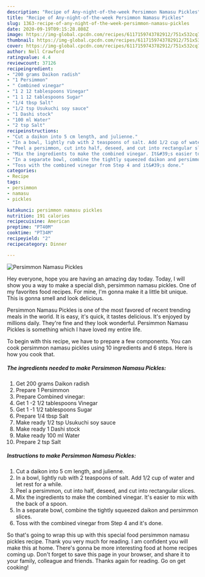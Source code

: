 ```yaml
---
description: "Recipe of Any-night-of-the-week Persimmon Namasu Pickles"
title: "Recipe of Any-night-of-the-week Persimmon Namasu Pickles"
slug: 1363-recipe-of-any-night-of-the-week-persimmon-namasu-pickles
date: 2020-09-19T09:15:28.808Z
image: https://img-global.cpcdn.com/recipes/6117159743782912/751x532cq70/persimmon-namasu-pickles-recipe-main-photo.jpg
thumbnail: https://img-global.cpcdn.com/recipes/6117159743782912/751x532cq70/persimmon-namasu-pickles-recipe-main-photo.jpg
cover: https://img-global.cpcdn.com/recipes/6117159743782912/751x532cq70/persimmon-namasu-pickles-recipe-main-photo.jpg
author: Nell Crawford
ratingvalue: 4.4
reviewcount: 37126
recipeingredient:
- "200 grams Daikon radish"
- "1 Persimmon"
- " Combined vinegar"
- "1 2 12 tablespoons Vinegar"
- "1 1 12 tablespoons Sugar"
- "1/4 tbsp Salt"
- "1/2 tsp Usukuchi soy sauce"
- "1 Dashi stock"
- "100 ml Water"
- "2 tsp Salt"
recipeinstructions:
- "Cut a daikon into 5 cm length, and julienne."
- "In a bowl, lightly rub with 2 teaspoons of salt. Add 1/2 cup of water and let rest for a while."
- "Peel a persimmon, cut into half, deseed, and cut into rectangular slices."
- "Mix the ingredients to make the combined vinegar. It&#39;s easier to mix with the back of a spoon."
- "In a separate bowl, combine the tightly squeezed daikon and persimmon slices."
- "Toss with the combined vinegar from Step 4 and it&#39;s done."
categories:
- Recipe
tags:
- persimmon
- namasu
- pickles

katakunci: persimmon namasu pickles 
nutrition: 191 calories
recipecuisine: American
preptime: "PT40M"
cooktime: "PT34M"
recipeyield: "2"
recipecategory: Dinner

---
```



![Persimmon Namasu Pickles](https://img-global.cpcdn.com/recipes/6117159743782912/751x532cq70/persimmon-namasu-pickles-recipe-main-photo.jpg)

Hey everyone, hope you are having an amazing day today. Today, I will show you a way to make a special dish, persimmon namasu pickles. One of my favorites food recipes. For mine, I'm gonna make it a little bit unique. This is gonna smell and look delicious.



Persimmon Namasu Pickles is one of the most favored of recent trending meals in the world. It is easy, it's quick, it tastes delicious. It's enjoyed by millions daily. They're fine and they look wonderful. Persimmon Namasu Pickles is something which I have loved my entire life.


To begin with this recipe, we have to prepare a few components. You can cook persimmon namasu pickles using 10 ingredients and 6 steps. Here is how you cook that.

<!--inarticleads1-->

##### The ingredients needed to make Persimmon Namasu Pickles:

1. Get 200 grams Daikon radish
1. Prepare 1 Persimmon
1. Prepare  Combined vinegar:
1. Get 1 -2 1/2 tablespoons Vinegar
1. Get 1 -1 1/2 tablespoons Sugar
1. Prepare 1/4 tbsp Salt
1. Make ready 1/2 tsp Usukuchi soy sauce
1. Make ready 1 Dashi stock
1. Make ready 100 ml Water
1. Prepare 2 tsp Salt




<!--inarticleads2-->

##### Instructions to make Persimmon Namasu Pickles:

1. Cut a daikon into 5 cm length, and julienne.
1. In a bowl, lightly rub with 2 teaspoons of salt. Add 1/2 cup of water and let rest for a while.
1. Peel a persimmon, cut into half, deseed, and cut into rectangular slices.
1. Mix the ingredients to make the combined vinegar. It&#39;s easier to mix with the back of a spoon.
1. In a separate bowl, combine the tightly squeezed daikon and persimmon slices.
1. Toss with the combined vinegar from Step 4 and it&#39;s done.




So that's going to wrap this up with this special food persimmon namasu pickles recipe. Thank you very much for reading. I am confident you will make this at home. There's gonna be more interesting food at home recipes coming up. Don't forget to save this page in your browser, and share it to your family, colleague and friends. Thanks again for reading. Go on get cooking!

